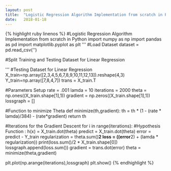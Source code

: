 ```yaml
---
layout: post
title:  "Logistic Regression Algorithm Implementation from scratch in Python"
date:   2018-01-18
---
```


{% highlight ruby linenos %}
#Logistic Regression Algorithm Implementation from scratch in Python
import numpy as np
import pandas as pd
import matplotlib.pyplot as plt
'''
#Load Dataset
dataset = pd.read_csv('')

#Split Training  and Testing Dataset for Linear Regression


'''
#Testing  Dataset for Linear Regression
X_train=np.array([2,3,4,5,6,7,8,9,10,11,12,13]).reshape(4,3)
Y_train=np.array([7,8,4,7])
trans = X_train.T

#Parameters Setup
rate = .001
lamda = 10
iterations = 2000
theta = np.ones((X_train.shape[1],1))
gradient = np.zeros((X_train.shape[1],1))
lossgraph = []

#Function to minimize Theta
def minimize(th,gradient):
    th = th * (1 - (rate * lamda)/384) - (rate*gradient)
    return th

#Iterations for the Gradient Descent
for i in range(iterations):
     #Hypothesis Function : h(x) = X_train.dot(theta)
     predict = X_train.dot(theta)
     error = predict - Y_train
     regularization = theta.sum()**2
     loss = ((error**2) + (lamda * regularization))
     print(loss.sum()/2 * X_train.shape[0])
     lossgraph.append(loss.sum())
     gradient = trans.dot(error)
     theta = minimize(theta,gradient)

plt.plot(np.arange(iterations),lossgraph)
plt.show()
{% endhighlight %}

